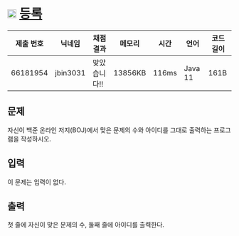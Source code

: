 # <img width="20px"  src="https://d2gd6pc034wcta.cloudfront.net/tier/1.svg" class="solvedac-tier"> [등록](https://www.acmicpc.net/problem/7287) 

| 제출 번호 | 닉네임 | 채점 결과 | 메모리 | 시간 | 언어 | 코드 길이 |
|---|---|---|---|---|---|---|
|66181954|jbin3031|맞았습니다!! |13856KB|116ms|Java 11|161B|

## 문제
<p>자신이 백준 온라인 저지(BOJ)에서 맞은 문제의 수와 아이디를 그대로 출력하는 프로그램을 작성하시오.</p>

## 입력
<p>이 문제는 입력이 없다.</p>

## 출력
<p>첫 줄에 자신이 맞은 문제의 수, 둘째 줄에 아이디를 출력한다.</p>

